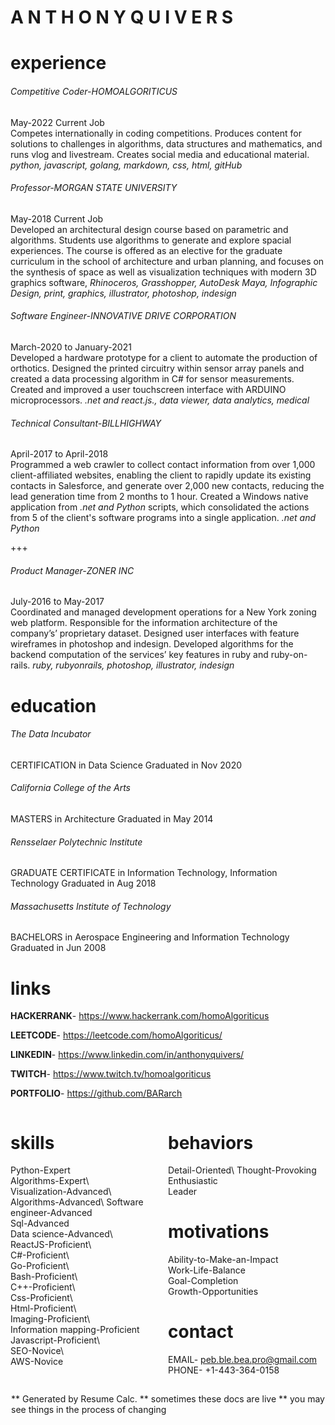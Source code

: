 # A N T H O N Y  Q U I V E R S

<div id="experience" style="margin: 0px 0px; padding: 0px 0px;">

# experience

###### Competitive Coder-HOMOALGORITICUS
May-2022 Current Job\
Competes internationally in coding competitions.  Produces content for solutions to challenges in algorithms, data structures and mathematics, and runs vlog and livestream.  Creates social media and educational material. *python, javascript, golang, markdown, css, html, gitHub*

###### Professor-MORGAN STATE UNIVERSITY  
May-2018 Current Job\
Developed an architectural design course based on parametric and algorithms. Students use algorithms to generate and explore spacial experiences.  The course is offered as an elective for the graduate curriculum in the school of architecture and urban planning, and focuses on the synthesis of space as well as visualization techniques with modern 3D graphics software, *Rhinoceros, Grasshopper, AutoDesk Maya, Infographic Design, print, graphics, illustrator, photoshop, indesign*

###### Software Engineer-INNOVATIVE DRIVE CORPORATION  
March-2020 to January-2021\
Developed a hardware prototype for a client to automate the production of orthotics. Designed the printed circuitry within sensor array panels and created a data processing algorithm in C# for sensor measurements.  Created and improved a user touchscreen interface with ARDUINO microprocessors.  *.net and react.js., data viewer, data analytics, medical*

###### Technical Consultant-BILLHIGHWAY  
April-2017 to April-2018\
Programmed a web crawler to collect contact information from over 1,000 client-affiliated websites, enabling the client to rapidly update its existing contacts in Salesforce, and generate over 2,000 new contacts, reducing the lead generation time from 2 months to 1 hour. Created a Windows native application from *.net and Python* scripts, which consolidated the actions from 5 of the client's software programs into a single application.  *.net and Python*

+++

###### Product Manager-ZONER INC
July-2016 to May-2017\
Coordinated and managed development operations for a New York zoning web platform. Responsible for the information architecture of the company’s’ proprietary dataset. Designed user interfaces with feature wireframes in photoshop and indesign. Developed algorithms for the backend computation of the services’ key features in ruby and ruby-on-rails. *ruby, rubyonrails, photoshop, illustrator, indesign*

</div> <!-- id: experience -->
<div id="education" style="margin: 0px 0px; padding: 0px 0px;">

# education

###### The Data Incubator
CERTIFICATION in Data Science
Graduated in Nov 2020

###### California College of the Arts  
MASTERS in Architecture
Graduated in May 2014

###### Rensselaer Polytechnic Institute  
GRADUATE CERTIFICATE in Information Technology, Information Technology
Graduated in Aug 2018

###### Massachusetts Institute of Technology  
BACHELORS in Aerospace Engineering and Information Technology
Graduated in Jun 2008

</div> <!-- id: education -->
<div id="links" style="margin: 0px 0px; padding: 0px 0px;">

# links

**HACKERRANK**- https://www.hackerrank.com/homoAlgoriticus   

**LEETCODE**- https://leetcode.com/homoAlgoriticus/  

**LINKEDIN**- https://www.linkedin.com/in/anthonyquivers/  

**TWITCH**- https://www.twitch.tv/homoalgoriticus  

**PORTFOLIO**- https://github.com/BARarch  

</div> <!-- id: links -->
<div id="bottomcContianer" style="margin:0px 0px; padding:0px 0px">
<div id="skills" style="float: left; width:50%;">
<div id="skillsHeader" style="width: 60%;">

# skills 

</div> <!-- id: skillsHeader -->

Python-Expert\
Algorithms-Expert\  
Visualization-Advanced\  
Algorithms-Advanced\ 
Software engineer-Advanced\
Sql-Advanced\
Data science-Advanced\   
ReactJS-Proficient\  
C#-Proficient\   
Go-Proficient\  
Bash-Proficient\  
C++-Proficient\  
Css-Proficient\   
Html-Proficient\  
Imaging-Proficient\   
Information mapping-Proficient\
Javascript-Proficient\    
SEO-Novice\  
AWS-Novice

</div> <!-- id: skills -->
<div id="bottomContainerRight" style="float: right; width: 50%;">
<div id="behaviors">

# behaviors

Detail-Oriented\ 
Thought-Provoking\
Enthusiastic\
Leader

</div> <!-- id: behaviors -->
<div id="motivations">

# motivations

Ability-to-Make-an-Impact\
Work-Life-Balance\
Goal-Completion\
Growth-Opportunities

</div> <!-- id: motivations -->
<div id="contact">

# contact

EMAIL- peb.ble.bea.pro@gmail.com\
PHONE- +1-443-364-0158

</div> <!-- id: contact -->
</div> <!-- id: bottomContainerRight -->
</div> <!-- id: bottomContainer -->
<div id="footer" style="clear: both; margin: 0px 0px; padding: 1px 1px">

** Generated by Resume Calc.
** sometimes these docs are live
** you may see things in the process of changing

</div> <!-- id: footer -->